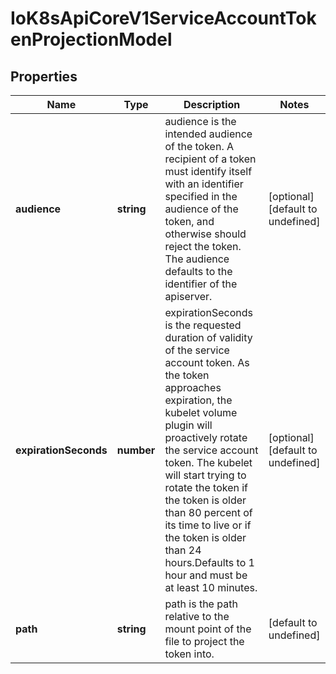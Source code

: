 # IoK8sApiCoreV1ServiceAccountTokenProjectionModel

## Properties

Name | Type | Description | Notes
------------ | ------------- | ------------- | -------------
**audience** | **string** | audience is the intended audience of the token. A recipient of a token must identify itself with an identifier specified in the audience of the token, and otherwise should reject the token. The audience defaults to the identifier of the apiserver. | [optional] [default to undefined]
**expirationSeconds** | **number** | expirationSeconds is the requested duration of validity of the service account token. As the token approaches expiration, the kubelet volume plugin will proactively rotate the service account token. The kubelet will start trying to rotate the token if the token is older than 80 percent of its time to live or if the token is older than 24 hours.Defaults to 1 hour and must be at least 10 minutes. | [optional] [default to undefined]
**path** | **string** | path is the path relative to the mount point of the file to project the token into. | [default to undefined]


